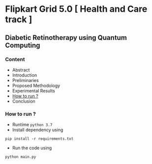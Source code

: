 # Flipkart Grid 5.0 [ Health and Care track ]
## Diabetic Retinotherapy using Quantum Computing

### Content
- Abstract
- Introduction
- Preliminaries
- Proposed Methodology
- Experimental Results
- [How to run ?](#how_to_run) 
- Conclusion



<a name="how_to_run"></a>
### How to run ?
- Runtime `python 3.7` 
- Install dependency using 
```
pip install -r requirements.txt
```
- Run the code using
```
python main.py
```